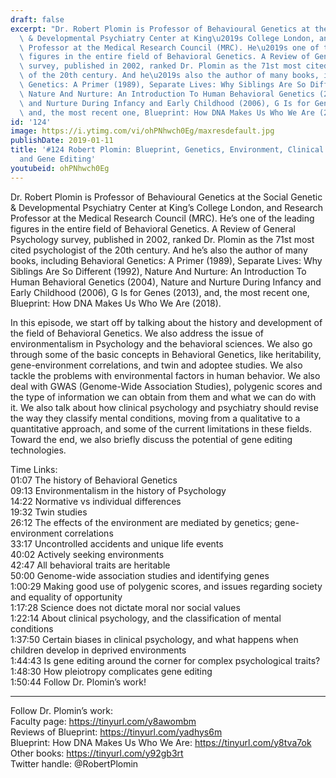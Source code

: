 ```yaml
---
draft: false
excerpt: "Dr. Robert Plomin is Professor of Behavioural Genetics at the Social Genetic\
  \ & Developmental Psychiatry Center at King\u2019s College London, and Research\
  \ Professor at the Medical Research Council (MRC). He\u2019s one of the leading\
  \ figures in the entire field of Behavioral Genetics. A Review of General Psychology\
  \ survey, published in 2002, ranked Dr. Plomin as the 71st most cited psychologist\
  \ of the 20th century. And he\u2019s also the author of many books, including Behavioral\
  \ Genetics: A Primer (1989), Separate Lives: Why Siblings Are So Different (1992),\
  \ Nature And Nurture: An Introduction To Human Behavioral Genetics (2004), Nature\
  \ and Nurture During Infancy and Early Childhood (2006), G Is for Genes (2013),\
  \ and, the most recent one, Blueprint: How DNA Makes Us Who We Are (2018)."
id: '124'
image: https://i.ytimg.com/vi/ohPNhwch0Eg/maxresdefault.jpg
publishDate: 2019-01-11
title: '#124 Robert Plomin: Blueprint, Genetics, Environment, Clinical Psychology,
  and Gene Editing'
youtubeid: ohPNhwch0Eg
---
```

<div class="timelinks">

Dr. Robert Plomin is Professor of Behavioural Genetics at the Social Genetic & Developmental Psychiatry Center at King’s College London, and Research Professor at the Medical Research Council (MRC). He’s one of the leading figures in the entire field of Behavioral Genetics. A Review of General Psychology survey, published in 2002, ranked Dr. Plomin as the 71st most cited psychologist of the 20th century. And he’s also the author of many books, including Behavioral Genetics: A Primer (1989), Separate Lives: Why Siblings Are So Different (1992), Nature And Nurture: An Introduction To Human Behavioral Genetics (2004), Nature and Nurture During Infancy and Early Childhood (2006), G Is for Genes (2013), and, the most recent one, Blueprint: How DNA Makes Us Who We Are (2018).

In this episode, we start off by talking about the history and development of the field of Behavioral Genetics. We also address the issue of environmentalism in Psychology and the behavioral sciences. We also go through some of the basic concepts in Behavioral Genetics, like heritability, gene-environment correlations, and twin and adoptee studies. We also tackle the problems with environmental factors in human behavior. We also deal with GWAS (Genome-Wide Association Studies), polygenic scores and the type of information we can obtain from them and what we can do with it. We also talk about how clinical psychology and psychiatry should revise the way they classify mental conditions, moving from a qualitative to a quantitative approach, and some of the current limitations in these fields. Toward the end, we also briefly discuss the potential of gene editing technologies.

Time Links:  
<time>01:07</time> The history of Behavioral Genetics  
<time>09:13</time> Environmentalism in the history of Psychology                            
<time>14:22</time> Normative vs individual differences              
<time>19:32</time> Twin studies            
<time>26:12</time> The effects of the environment are mediated by genetics; gene-environment correlations     
<time>33:17</time> Uncontrolled accidents and unique life events        
<time>40:02</time> Actively seeking environments         
<time>42:47</time> All behavioral traits are heritable      
<time>50:00</time> Genome-wide association studies and identifying genes  
<time>1:00:29</time> Making good use of polygenic scores, and issues regarding society and equality of opportunity  
<time>1:17:28</time> Science does not dictate moral nor social values  
<time>1:22:14</time> About clinical psychology, and the classification of mental conditions  
<time>1:37:50</time> Certain biases in clinical psychology, and what happens when children develop in deprived environments  
<time>1:44:43</time> Is gene editing around the corner for complex psychological traits?  
<time>1:48:30</time> How pleiotropy complicates gene editing  
<time>1:50:44</time> Follow Dr. Plomin’s work!

---

Follow Dr. Plomin’s work:  
Faculty page: https://tinyurl.com/y8awombm  
Reviews of Blueprint: https://tinyurl.com/yadhys6m  
Blueprint: How DNA Makes Us Who We Are: https://tinyurl.com/y8tva7ok  
Other books: https://tinyurl.com/y92gb3rt  
Twitter handle: @RobertPlomin  
</div>

